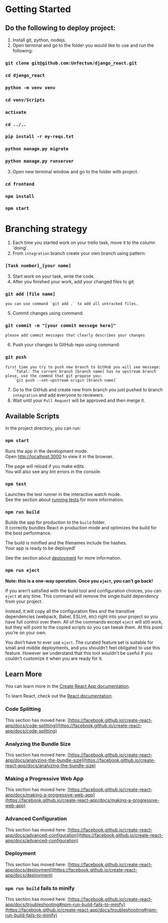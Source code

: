 # Getting Started 

## Do the following to deploy project:

1. Install git, python, nodejs.
2. Open terminal and go to the folder you would like to use and run the following:
### `git clone git@github.com:Unfectum/django_react.git`
### `cd django_react`
### `python -m venv venv`
### `cd venv/Scripts`
### `activate`
### `cd ../..`
### `pip install -r my-reqs.txt`
### `python manage.py migrate`
### `python manage.py runserver`
3. Open new terminal window and go to the folder with project. 
### `cd frontend`
### `npm install`
### `npm start`

# Branching strategy

1. Each time you started work on your trello task, move it to the column 'doing'.
2. From `integration` branch create your own branch using pattern: 
### `[Task number]_[your name]`
3. Start work on your task, write the code.
4. After you finished your work, add your changed files to git: 
### `git add [file name]` 
    you can use command `git add .` to add all untracked files.
5. Commit changes using command:
### `git commit -m "[your commit messege here]"`
    please add commit messages that clearly describes your changes
6. Push your changes to GitHub repo using command:
### `git push`
    first time you try to push new branch to GitHub you will see message:
        `fatal: The current branch [branch name] has no upstream branch`
    plese, use the commnd that git propose you:
        `git push --set-upstream origin [branch name]`
7. Go to the GitHub and create new  from branch you just pushed 
   to branch `integration` and add everyone to reviewers.
8. Wait until your `Pull Request` will be approved and then merge it.
## Available Scripts

In the project directory, you can run:

### `npm start`

Runs the app in the development mode.\
Open [http://localhost:3000](http://localhost:3000) to view it in the browser.

The page will reload if you make edits.\
You will also see any lint errors in the console.

### `npm test`

Launches the test runner in the interactive watch mode.\
See the section about [running tests](https://facebook.github.io/create-react-app/docs/running-tests) for more information.

### `npm run build`

Builds the app for production to the `build` folder.\
It correctly bundles React in production mode and optimizes the build for the best performance.

The build is minified and the filenames include the hashes.\
Your app is ready to be deployed!

See the section about [deployment](https://facebook.github.io/create-react-app/docs/deployment) for more information.

### `npm run eject`

**Note: this is a one-way operation. Once you `eject`, you can’t go back!**

If you aren’t satisfied with the build tool and configuration choices, you can `eject` at any time. This command will remove the single build dependency from your project.

Instead, it will copy all the configuration files and the transitive dependencies (webpack, Babel, ESLint, etc) right into your project so you have full control over them. All of the commands except `eject` will still work, but they will point to the copied scripts so you can tweak them. At this point you’re on your own.

You don’t have to ever use `eject`. The curated feature set is suitable for small and middle deployments, and you shouldn’t feel obligated to use this feature. However we understand that this tool wouldn’t be useful if you couldn’t customize it when you are ready for it.

## Learn More

You can learn more in the [Create React App documentation](https://facebook.github.io/create-react-app/docs/getting-started).

To learn React, check out the [React documentation](https://reactjs.org/).

### Code Splitting

This section has moved here: [https://facebook.github.io/create-react-app/docs/code-splitting](https://facebook.github.io/create-react-app/docs/code-splitting)

### Analyzing the Bundle Size

This section has moved here: [https://facebook.github.io/create-react-app/docs/analyzing-the-bundle-size](https://facebook.github.io/create-react-app/docs/analyzing-the-bundle-size)

### Making a Progressive Web App

This section has moved here: [https://facebook.github.io/create-react-app/docs/making-a-progressive-web-app](https://facebook.github.io/create-react-app/docs/making-a-progressive-web-app)

### Advanced Configuration

This section has moved here: [https://facebook.github.io/create-react-app/docs/advanced-configuration](https://facebook.github.io/create-react-app/docs/advanced-configuration)

### Deployment

This section has moved here: [https://facebook.github.io/create-react-app/docs/deployment](https://facebook.github.io/create-react-app/docs/deployment)

### `npm run build` fails to minify

This section has moved here: [https://facebook.github.io/create-react-app/docs/troubleshooting#npm-run-build-fails-to-minify](https://facebook.github.io/create-react-app/docs/troubleshooting#npm-run-build-fails-to-minify)

